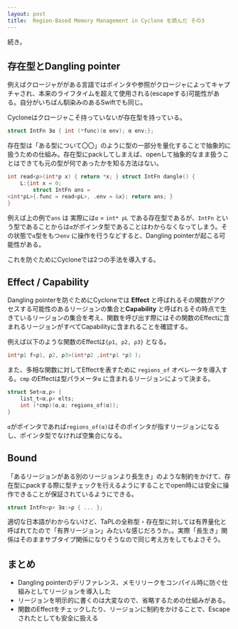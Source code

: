 ```yaml
---
layout: post
title:  Region-Based Memory Management in Cyclone を読んだ その3
---
```


続き。

## 存在型とDangling pointer
例えばクロージャががある言語ではポインタや参照がクロージャによってキャプチャされ、本来のライフタイムを超えて使用される(escapeする)可能性がある。自分がいちばん馴染みのあるSwiftでも同じ。

Cycloneはクロージャこそ持っていないが存在型を持っている。

```c
struct IntFn ∃α { int (*func)(α env); α env;};
```

存在型は「ある型について〇〇」のように型の一部分を量化することで抽象的に扱うための仕組み。存在型にpackしてしまえば、openして抽象的なまま扱うことはできても元の型が何であったかを知る方法はない。


```c
int read<ρ>(int*ρ x) { return *x; } struct IntFn dangle() {
    L:{int x = 0;
        struct IntFn ans =
<int*ρL>{.func = read<ρL>, .env = &x}; return ans; }
}
```

例えば上の例で`ans` は  実際には`α`  =  `int* ρL` である存在型であるが、`IntFn` という型であることからは`α`がポインタ型であることはわからなくなってしまう。その状態で`α`型をもつ`env` に操作を行うなどすると、Dangling pointerが起こる可能性がある。

これを防ぐためにCycloneでは2つの手法を導入する。

## Effect / Capability

Dangling pointerを防ぐためにCycloneでは **Effect** と呼ばれるその関数がアクセスする可能性のあるリージョンの集合と**Capability** と呼ばれるその時点で生きているリージョンの集合を考え、関数を呼び出す際にはその関数のEffectに含まれるリージョンがすべてCapabilityに含まれることを確認する。

例えば以下のような関数のEffectは`{ρ1, ρ2, ρ3}` となる。

```c
int*ρ1 f<ρ1, ρ2, ρ3>(int*ρ2 ,int*ρ1 *ρ3 );
```

また、多相な関数に対してEffectを表すために `regions_of` オペレータを導入する。`cmp` のEffectは型パラメータ`α` に含まれるリージョンによって決まる。

```c
struct Set<α,ρ> {
	list_t<α,ρ> elts;
	int (*cmp)(α,α; regions_of(α));
}
```

`α`がポインタであれば`regions_of(α)`はそのポインタが指すリージョンになるし、ポインタ型でなければ空集合になる。

## Bound

「あるリージョンがある別のリージョンより長生き」のような制約をかけて、存在型にpackする際に型チェックを行えるようにすることでopen時には安全に操作できることが保証されているようにできる。

```c
struct IntFn<ρ> ∃α:>ρ { ... };
```


適切な日本語がわからないけど、TaPLの全称型・存在型に対しては有界量化と呼ばれてたので「有界リージョン」みたいな感じだろうか。。実際「長生き」関係はそのままサブタイプ関係になりそうなので同じ考え方をしてもよさそう。


## まとめ

+ Dangling pointerのデリファレンス、メモリリークをコンパイル時に防ぐ仕組みとしてリージョンを導入した
+ リージョンを明示的に書くのは大変なので、省略するための仕組みがある。
+ 関数のEffectをチェックしたり、リージョンに制約をかけることで、Escapeされたとしても安全に扱える


